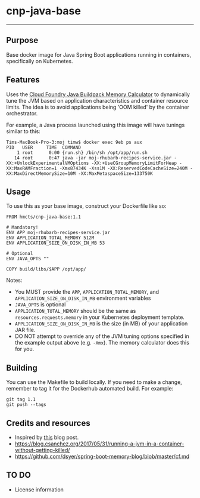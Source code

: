 # cnp-java-base
----
## Purpose
Base docker image for Java Spring Boot applications running in containers, specifically on Kubernetes.

## Features
Uses the [Cloud Foundry Java Buildpack Memory Calculator](https://github.com/cloudfoundry/java-buildpack-memory-calculator) to dynamically tune the JVM based on application characteristics and container resource limits.  The idea is to avoid applications being 'OOM killed' by the container orchestrator.

For example, a Java process launched using this image will have tunings similar to this:
```
Tims-MacBook-Pro-3:moj timw$ docker exec 9eb ps aux
PID   USER     TIME  COMMAND
    1 root      0:00 {run.sh} /bin/sh /opt/app/run.sh
   14 root      0:47 java -jar moj-rhubarb-recipes-service.jar -XX:+UnlockExperimentalVMOptions -XX:+UseCGroupMemoryLimitForHeap -XX:MaxRAMFraction=1 -Xmx87434K -Xss1M -XX:ReservedCodeCacheSize=240M -XX:MaxDirectMemorySize=10M -XX:MaxMetaspaceSize=133750K
```

## Usage
To use this as your base image, construct your Dockerfile like so:
```
FROM hmcts/cnp-java-base:1.1

# Mandatory!
ENV APP moj-rhubarb-recipes-service.jar
ENV APPLICATION_TOTAL_MEMORY 512M
ENV APPLICATION_SIZE_ON_DISK_IN_MB 53

# Optional
ENV JAVA_OPTS ""

COPY build/libs/$APP /opt/app/

```
Notes:
* You MUST provide the `APP`, `APPLICATION_TOTAL_MEMORY`, and `APPLICATION_SIZE_ON_DISK_IN_MB` environment variables
* `JAVA_OPTS` is optional
* `APPLICATION_TOTAL_MEMORY` should be the same as `resources.requests.memory` in your Kubernetes deployment template.
* `APPLICATION_SIZE_ON_DISK_IN_MB` is the size (in MB) of your application JAR file.
* DO NOT attempt to override any of the JVM tuning options specified in the example output above (e.g. `-Xmx`).  The memory calculator does this for you.

## Building
You can use the Makefile to build locally.  If you need to make a change, remember to tag it for the Dockerhub automated build.  For example:
```
git tag 1.1
git push --tags
```

## Credits and resources
* Inspired by [this](https://medium.com/@matt_rasband/dockerizing-a-spring-boot-application-6ec9b9b41faf) blog post.
* https://blog.csanchez.org/2017/05/31/running-a-jvm-in-a-container-without-getting-killed/
* https://github.com/dsyer/spring-boot-memory-blog/blob/master/cf.md

## TO DO
* License information
